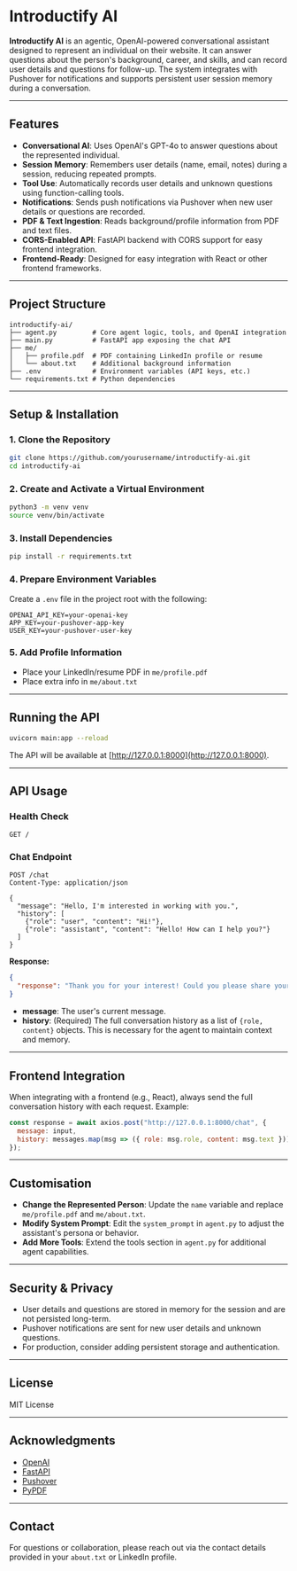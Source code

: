 # Introductify AI

**Introductify AI** is an agentic, OpenAI-powered conversational assistant designed to represent an individual on their website. It can answer questions about the person's background, career, and skills, and can record user details and questions for follow-up. The system integrates with Pushover for notifications and supports persistent user session memory during a conversation.

---

## Features

- **Conversational AI**: Uses OpenAI's GPT-4o to answer questions about the represented individual.
- **Session Memory**: Remembers user details (name, email, notes) during a session, reducing repeated prompts.
- **Tool Use**: Automatically records user details and unknown questions using function-calling tools.
- **Notifications**: Sends push notifications via Pushover when new user details or questions are recorded.
- **PDF & Text Ingestion**: Reads background/profile information from PDF and text files.
- **CORS-Enabled API**: FastAPI backend with CORS support for easy frontend integration.
- **Frontend-Ready**: Designed for easy integration with React or other frontend frameworks.

---

## Project Structure

```
introductify-ai/
├── agent.py         # Core agent logic, tools, and OpenAI integration
├── main.py          # FastAPI app exposing the chat API
├── me/
│   ├── profile.pdf  # PDF containing LinkedIn profile or resume
│   └── about.txt    # Additional background information
├── .env             # Environment variables (API keys, etc.)
└── requirements.txt # Python dependencies
```

---

## Setup & Installation

### 1. Clone the Repository

```bash
git clone https://github.com/yourusername/introductify-ai.git
cd introductify-ai
```

### 2. Create and Activate a Virtual Environment

```bash
python3 -m venv venv
source venv/bin/activate
```

### 3. Install Dependencies

```bash
pip install -r requirements.txt
```

### 4. Prepare Environment Variables

Create a `.env` file in the project root with the following:

```
OPENAI_API_KEY=your-openai-key
APP_KEY=your-pushover-app-key
USER_KEY=your-pushover-user-key
```

### 5. Add Profile Information

- Place your LinkedIn/resume PDF in `me/profile.pdf`
- Place extra info in `me/about.txt`

---

## Running the API

```bash
uvicorn main:app --reload
```

The API will be available at [http://127.0.0.1:8000](http://127.0.0.1:8000).

---

## API Usage

### Health Check

```http
GET /
```

### Chat Endpoint

```http
POST /chat
Content-Type: application/json

{
  "message": "Hello, I'm interested in working with you.",
  "history": [
    {"role": "user", "content": "Hi!"},
    {"role": "assistant", "content": "Hello! How can I help you?"}
  ]
}
```

**Response:**
```json
{
  "response": "Thank you for your interest! Could you please share your email so I can follow up?"
}
```

- **message**: The user's current message.
- **history**: (Required) The full conversation history as a list of `{role, content}` objects. This is necessary for the agent to maintain context and memory.

---

## Frontend Integration

When integrating with a frontend (e.g., React), always send the full conversation history with each request. Example:

```js
const response = await axios.post("http://127.0.0.1:8000/chat", {
  message: input,
  history: messages.map(msg => ({ role: msg.role, content: msg.text }))
});
```

---

## Customisation

- **Change the Represented Person**: Update the `name` variable and replace `me/profile.pdf` and `me/about.txt`.
- **Modify System Prompt**: Edit the `system_prompt` in `agent.py` to adjust the assistant's persona or behavior.
- **Add More Tools**: Extend the tools section in `agent.py` for additional agent capabilities.

---

## Security & Privacy

- User details and questions are stored in memory for the session and are not persisted long-term.
- Pushover notifications are sent for new user details and unknown questions.
- For production, consider adding persistent storage and authentication.

---

## License

MIT License

---

## Acknowledgments

- [OpenAI](https://openai.com/)
- [FastAPI](https://fastapi.tiangolo.com/)
- [Pushover](https://pushover.net/)
- [PyPDF](https://pypdf.readthedocs.io/)

---

## Contact

For questions or collaboration, please reach out via the contact details provided in your `about.txt` or LinkedIn profile.
